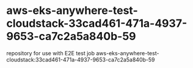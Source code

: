 # aws-eks-anywhere-test-cloudstack-33cad461-471a-4937-9653-ca7c2a5a840b-59
repository for use with E2E test job aws-eks-anywhere-test-cloudstack:33cad461-471a-4937-9653-ca7c2a5a840b-59

